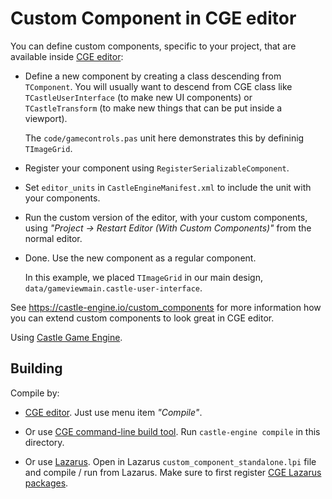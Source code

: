# Custom Component in CGE editor

You can define custom components, specific to your project, that are available inside [CGE editor](https://castle-engine.io/manual_editor.php):

- Define a new component by creating a class descending from `TComponent`. You will usually want to descend from CGE class like `TCastleUserInterface` (to make new UI components) or `TCastleTransform` (to make new things that can be put inside a viewport).

    The `code/gamecontrols.pas` unit here demonstrates this by defininig `TImageGrid`.

- Register your component using `RegisterSerializableComponent`.

- Set `editor_units` in `CastleEngineManifest.xml` to include the unit with your components.

- Run the custom version of the editor, with your custom components, using _"Project -> Restart Editor (With Custom Components)"_ from the normal editor.

- Done. Use the new component as a regular component.

    In this example, we placed `TImageGrid` in our main design, `data/gameviewmain.castle-user-interface`.

See https://castle-engine.io/custom_components for more information how you can extend custom components to look great in CGE editor.

Using [Castle Game Engine](https://castle-engine.io/).

## Building

Compile by:

- [CGE editor](https://castle-engine.io/manual_editor.php). Just use menu item _"Compile"_.

- Or use [CGE command-line build tool](https://castle-engine.io/build_tool). Run `castle-engine compile` in this directory.

- Or use [Lazarus](https://www.lazarus-ide.org/). Open in Lazarus `custom_component_standalone.lpi` file and compile / run from Lazarus. Make sure to first register [CGE Lazarus packages](https://castle-engine.io/documentation.php).
